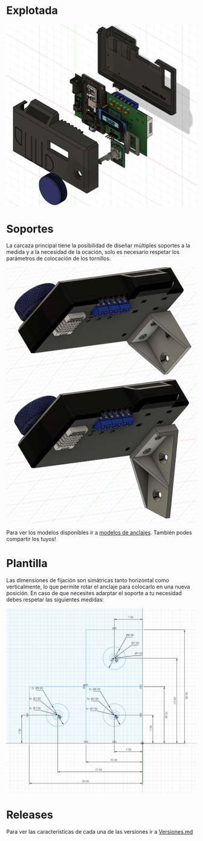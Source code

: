 # Explotada

![Explotada](./Imagenes/Carcasa%20Enclosure3D%20explotada%201.png)

# Soportes
La carcaza principal tiene la posibilidad de diseñar múltiples soportes a la medida y a la necesidad de la ocación, solo es necesario respetar los parámetros de colocación de los tornillos.

![Anclaje modelo 1](./Anclajes/Carcasa%20Enclosure3D%20Anclaje%201.png)
![Anclaje modelo 2](./Anclajes/Carcasa%20Enclosure3D%20Anclaje%202.png)

Para ver los modelos disponibles ir a [modelos de anclajes](./Anclajes/README.md). También podes compartir los tuyos!


# Plantilla
Las dimensiones de fijación son simátricas tanto horizontal como verticalmente, lo que permite rotar el anclaje para colocarlo en una nueva posición. En caso de que necesites adarptar el soporte a tu necesidad debes respetar las siguientes medidas:

![Template anclajes](./Anclajes/Carcasa%20Enclosure3D%20Template%20anclaje.png)


# Releases
Para ver las características de cada una de las versiones ir a [Versiones.md](./Versiones.md)
